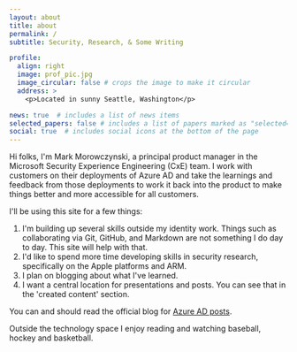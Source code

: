 ```yaml
---
layout: about
title: about
permalink: /
subtitle: Security, Research, & Some Writing

profile:
  align: right
  image: prof_pic.jpg
  image_circular: false # crops the image to make it circular
  address: >
    <p>Located in sunny Seattle, Washington</p>

news: true  # includes a list of news items
selected_papers: false # includes a list of papers marked as "selected={true}"
social: true  # includes social icons at the bottom of the page
---
```


Hi folks, I'm Mark Morowczynski, a principal product manager in the Microsoft Security Experience Engineering (CxE) team. I work with customers on their deployments of Azure AD and take the learnings and feedback from those deployments to work it back into the product to make things better and more accessible for all customers.

I'll be using this site for a few things:

1. I'm building up several skills outside my identity work. Things such as collaborating via Git, GitHub, and Markdown are not something I do day to day. This site will help with that.
2. I'd like to spend more time developing skills in security research, specifically on the Apple platforms and ARM.
3. I plan on blogging about what I've learned.
4. I want a central location for presentations and posts. You can see that in the 'created content' section.

You can and should read the official blog for [Azure AD posts](https://techcommunity.microsoft.com/t5/microsoft-entra-azure-ad-blog/bg-p/Identity).

Outside the technology space I enjoy reading and watching baseball, hockey and basketball.
